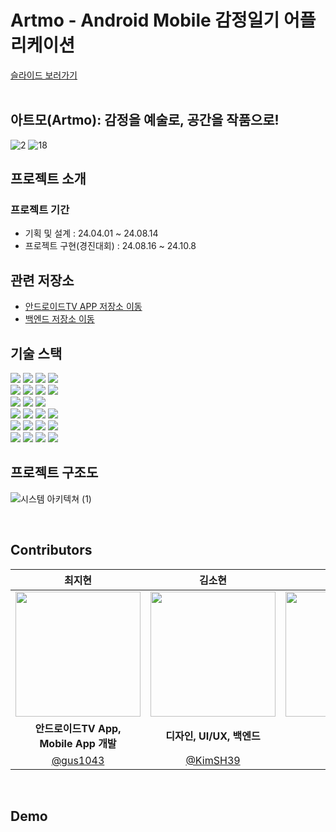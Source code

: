 # Artmo - Android Mobile 감정일기 어플리케이션
[슬라이드 보러가기](https://drive.google.com/file/d/1hKoE3XsFVNDAelP2lxQlgJWiKy0sxJyD/view?usp=sharing)  
<br/>    
 ## 아트모(Artmo): 감정을 예술로, 공간을 작품으로!
![2](https://github.com/user-attachments/assets/6a74713e-e8c8-49f1-9a3d-70c7a3df236f)
![18](https://github.com/user-attachments/assets/96b58a61-e8fe-434c-9878-31648db3e669)


## 프로젝트 소개
### 프로젝트 기간
- 기획 및 설계 : 24.04.01 ~ 24.08.14
- 프로젝트 구현(경진대회) : 24.08.16 ~ 24.10.8

## 관련 저장소  
- [안드로이드TV APP 저장소 이동](https://github.com/kibwa-sosujiki/artimo-smart-frame)
- [백엔드 저장소 이동](https://github.com/KimSH39/artimo-server)

## 기술 스택

<div align=left>
<img src="https://img.shields.io/badge/Kotlin-7F52FF?style=for-the-badge&logo=Kotlin&logoColor=white">
<img src="https://img.shields.io/badge/Android%20Studio-3DDC84?style=for-the-badge&logo=Android%20Studio&logoColor=white">
<img src="https://img.shields.io/badge/Android-3DDC84?style=for-the-badge&logo=android&logoColor=white">
<img src="https://img.shields.io/badge/Androidd%20TV-3DDC84?style=for-the-badge&logo=android&logoColor=white">

 <br>
<img src="https://img.shields.io/badge/java 17-007396?style=for-the-badge&logo=java&logoColor=white">
<img src="https://img.shields.io/badge/springboot 3.3.0-6DB33F?style=for-the-badge&logo=springboot&logoColor=white">
<img src="https://img.shields.io/badge/spring data jpa-6DB33F?style=for-the-badge&logo=spring&logoColor=white">
<img src="https://img.shields.io/badge/swagger-25A16?style=for-the-badge&logo=swagger&logoColor=white">

<br>
<img src="https://img.shields.io/badge/gradle 8.8-02303A?style=for-the-badge&logo=gradle&logoColor=white">
<img src="https://img.shields.io/badge/testcontainers-2496ED?style=for-the-badge&logo=docker&logoColor=white">
<img src="https://img.shields.io/badge/mysql 8.0-4479A1?style=for-the-badge&logo=mysql&logoColor=white">

<br>
<img src="https://img.shields.io/badge/aws ec2-F05032?style=for-the-badge&logo=amazonec2&logoColor=white">
<img src="https://img.shields.io/badge/aws amazonroute53-F05032?style=for-the-badge&logo=amazonroute53&logoColor=white">
<img src="https://img.shields.io/badge/aws rds-134?style=for-the-badge&logo=amazonrds&logoColor=white">
<img src="https://img.shields.io/badge/github actions-2088FF?style=for-the-badge&logo=githubactions&logoColor=white">

<br>
<img src="https://img.shields.io/badge/smartthings-15BFFF?style=for-the-badge&logo=smartthings&logoColor=white">
<img src="https://img.shields.io/badge/chatGPT-74aa9c?style=for-the-badge&logo=openai&logoColor=white">
<img src="https://img.shields.io/badge/DALL--E-000000?style=for-the-badge&logo=openai&logoColor=white">
<img src="https://img.shields.io/badge/stability--ai-9f50ff?style=for-the-badge&ogoColor=white">


<br>
<img src="https://img.shields.io/badge/github-181717?style=for-the-badge&logo=github&logoColor=white">
<img src="https://img.shields.io/badge/git-F05032?style=for-the-badge&logo=git&logoColor=white">
<img src="https://img.shields.io/badge/notion-000000?style=for-the-badge&logo=notion&logoColor=white">
<img src="https://img.shields.io/badge/Postman-FF6C37?style=for-the-badge&logo=Postman&logoColor=white"/>
</div>


 ## 프로젝트 구조도
![시스템 아키텍쳐 (1)](https://github.com/user-attachments/assets/4742130b-2bbd-40b8-97ac-aa5e546631c5)


<br/>    


 ## Contributors 
|최지현|김소현|오수연|채기웅|
|:---:|:---:|:---:|:---:|
<img src="https://avatars.githubusercontent.com/u/80878955?v=4" width="200px">|<img src="https://avatars.githubusercontent.com/u/63898043?v=4" width="200px">|<img src="https://avatars.githubusercontent.com/u/97380428?v=4" width="200px">|<img src="https://avatars.githubusercontent.com/u/77622897?v=4" width="200px">|
|<strong>안드로이드TV App, <br> Mobile App 개발</strong>|<strong>디자인, UI/UX, 백엔드</strong>|<strong>백엔드</strong>|<strong>백엔드</strong>|
|[@gus1043](https://github.com/gus1043)|[@KimSH39](https://github.com/KimSH39)|[@otndus](https://github.com/otndus)|[@dipito](https://github.com/Gi-Woong)|


<br/>     
   

## Demo
